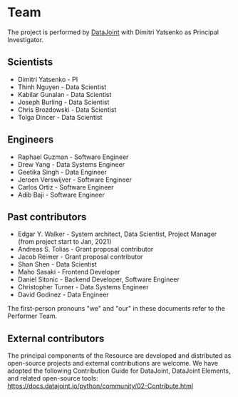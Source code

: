 # Team

The project is performed by [DataJoint](https://www.datajoint.com) with Dimitri Yatsenko as Principal Investigator.

## Scientists

- Dimitri Yatsenko - PI
- Thinh Nguyen - Data Scientist
- Kabilar Gunalan - Data Scientist
- Joseph Burling - Data Scientist
- Chris Brozdowski - Data Scientist
- Tolga Dincer - Data Scientist

## Engineers

- Raphael Guzman - Software Engineer
- Drew Yang - Data Systems Engineer
- Geetika Singh - Data Engineer
- Jeroen Verswijver - Software Engineer
- Carlos Ortiz - Software Engineer
- Adib Baji - Software Engineer

## Past contributors

- Edgar Y. Walker - System architect, Data Scientist, Project Manager (from project start to Jan, 2021)
- Andreas S. Tolias - Grant proposal contributor
- Jacob Reimer - Grant proposal contributor
- Shan Shen - Data Scientist
- Maho Sasaki - Frontend Developer
- Daniel Sitonic - Backend Developer, Software Engineer
- Christopher Turner - Data Systems Engineer
- David Godinez - Data Engineer

The first-person pronouns "we" and "our" in these documents refer to the Performer Team.

## External contributors

The principal components of the Resource are developed and distributed as open-source projects and external contributions are welcome.
We have adopted the following Contribution Guide for DataJoint, DataJoint Elements, and related open-source tools: https://docs.datajoint.io/python/community/02-Contribute.html
